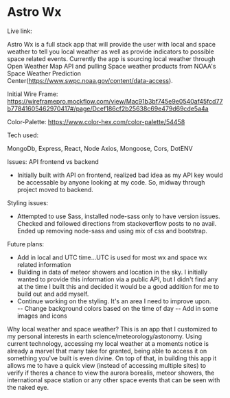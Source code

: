 # Astro Wx

Live link:

Astro Wx is a full stack app that will provide the user with local and space weather to tell you local weather as well as provide indicators to possible space related events.  Currently the app is sourcing local weather through Open Weather Map API and pulling Space weather products from NOAA's Space Weather Prediction Center(https://www.swpc.noaa.gov/content/data-access). 

Initial Wire Frame:
https://wireframepro.mockflow.com/view/Mac91b3bf745e9e0540af45fcd77b77841605462970417#/page/Dcef186cf2b25638c69e479d69cde5a4a

Color-Palette:
https://www.color-hex.com/color-palette/54458

Tech used:

MongoDb, Express, React, Node
Axios, Mongoose, Cors, DotENV

Issues:
API frontend vs backend
- Initially built with API on frontend, realized bad idea as my API key would be accessable by anyone looking at my code.  So, midway through project moved to backend.

Styling issues: 
- Attempted to use Sass, installed node-sass only to have version issues.  Checked and followed directions from stackoverflow posts to no avail.  Ended up removing node-sass and using mix of css and bootstrap.  


Future plans:
- Add in local and UTC time...UTC is used for most wx and space wx related information
- Building in data of meteor showers and location in the sky.  I initially wanted to provide this information via a public API, but I didn't find any at the time I built this and decided it would be a good addition for me to build out and add myself.
- Continue working on the styling.  It's an area I need to improve upon.  
-- Change background colors based on the time of day
-- Add in some images and icons


Why local weather and space weather?
This is an app that I customized to my personal interests in earth science/meteorology/astonomy.  Using current technology, accessing my local weather at a moments notice is already a marvel that many take for granted, being able to access it on something you've built is even divine.  On top of that, in building this app it allows me to have a quick view (instead of accessing multiple sites) to verify if theres a chance to view the aurora borealis, meteor showers, the international space station or any other space events that can be seen with the naked eye. 
